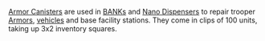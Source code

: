 [Armor Canisters](Armor_Canister.md) are used in
[BANKs](../weapons/Body_Armor_Nano_Kit.md) and
[Nano Dispensers](../weapons/Nano_Dispenser.md) to repair trooper
[Armors](../armor/Armor_Index.md), [vehicles](category:_Vehicles.md) and base
facility stations. They come in clips of 100 units, taking up 3x2 inventory
squares.


